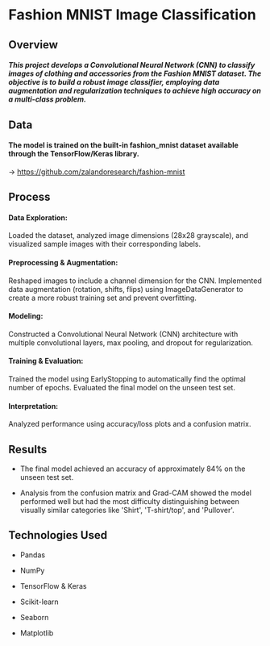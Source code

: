 # Fashion MNIST Image Classification

## Overview
##### This project develops a Convolutional Neural Network (CNN) to classify images of clothing and accessories from the Fashion MNIST dataset. The objective is to build a robust image classifier, employing data augmentation and regularization techniques to achieve high accuracy on a multi-class problem.

## Data
#### The model is trained on the built-in fashion_mnist dataset available through the TensorFlow/Keras library.
-> https://github.com/zalandoresearch/fashion-mnist

## Process
#### Data Exploration: 
 Loaded the dataset, analyzed image dimensions (28x28 grayscale), and visualized sample images with their corresponding labels.
#### Preprocessing & Augmentation: 
 Reshaped images to include a channel dimension for the CNN. Implemented data augmentation (rotation, shifts, flips) using ImageDataGenerator to create a more robust training set and prevent overfitting.
#### Modeling: 
 Constructed a Convolutional Neural Network (CNN) architecture with multiple convolutional layers, max pooling, and dropout for regularization.
#### Training & Evaluation:
 Trained the model using EarlyStopping to automatically find the optimal number of epochs. Evaluated the final model on the unseen test set.
#### Interpretation:
 Analyzed performance using accuracy/loss plots and a confusion matrix. 
 
## Results
* The final model achieved an accuracy of approximately 84% on the unseen test set.

* Analysis from the confusion matrix and Grad-CAM showed the model performed well but had the most difficulty distinguishing between visually similar categories like 'Shirt', 'T-shirt/top', and 'Pullover'.

## Technologies Used
* Pandas

* NumPy

* TensorFlow & Keras

* Scikit-learn

* Seaborn

* Matplotlib
